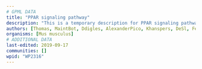 ```yaml
---
# GPML DATA
title: "PPAR signaling pathway"
description: "This is a temporary description for PPAR signaling pathway"
authors: [Thomas, MaintBot, Ddigles, AlexanderPico, Khanspers, DeSl, Fehrhart, Fcastriota]
organisms: [Mus musculus]
# ADDITIONAL DATA
last-edited: 2019-09-17
communities: []
wpid: "WP2316"
---
```

